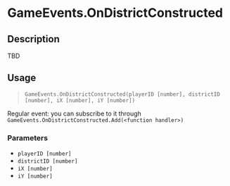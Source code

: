 # GameEvents.OnDistrictConstructed
## Description
TBD

## Usage
> `GameEvents.OnDistrictConstructed(playerID [number], districtID [number], iX [number], iY [number])`

Regular event: you can subscribe to it through `GameEvents.OnDistrictConstructed.Add(<function handler>)`

### Parameters
- `playerID [number]`
- `districtID [number]`
- `iX [number]`
- `iY [number]`